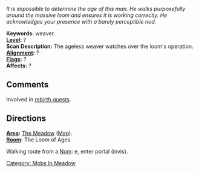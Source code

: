 *It is impossible to determine the age of this man. He walks
purposefully around the massive loom and ensures it is working
correctly. He acknowledges your presence with a barely perceptible nod.*

**Keywords:** weaver.  
**[Level](Level.md "wikilink"):** ?  
**Scan Description:** The ageless weaver watches over the loom's
operation.  
**[Alignment](Alignment.md "wikilink"):** ?  
**[Flags](:Category:_Mob_Types.md "wikilink"):** ?  
**Affects:** ?  

## Comments

Involved in [rebirth quests](Rebirth.md "wikilink").

## Directions

**[Area](:Category:_Areas.md "wikilink"):** [The
Meadow](:Category:_Meadow.md "wikilink")
([Map](Meadow_Map.md "wikilink")).  
**[Room](:Category:_Rooms.md "wikilink"):** The Loom of Ages

Walking route from a [Nom](Nom "wikilink"): e, enter portal (invis).

  

[Category: Mobs In Meadow](Category:_Mobs_In_Meadow "wikilink")
